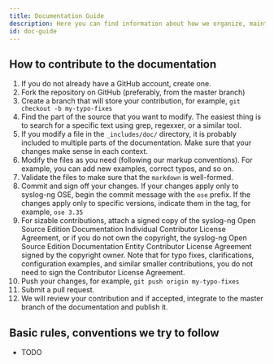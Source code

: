 ```yaml
---
title: Documentation Guide
description: Here you can find information about how we organize, maintain and create the documentation of syslog-ng.
id: doc-guide
---
```


## How to contribute to the documentation

 1. If you do not already have a GitHub account, create one.
 2. Fork the repository on GitHub (preferably, from the master branch)
 3. Create a branch that will store your contribution, for example, `git checkout -b my-typo-fixes`
 4. Find the part of the source that you want to modify. The easiest thing is to search for a specific text using grep, regexxer, or a similar tool.
 5. If you modify a file in the `_includes/doc/` directory, it is probably included to multiple parts of the documentation. Make sure that your changes make sense in each context.
 6. Modify the files as you need (following our markup conventions). For example, you can add new examples, correct typos, and so on.
 7. Validate the files to make sure that the `markdown` is well-formed.
 8. Commit and sign off your changes. If your changes apply only to syslog-ng OSE, begin the commit message with the `ose` prefix. If the changes apply only to specific versions, indicate them in the tag, for example, `ose 3.35`
 9. For sizable contributions, attach a signed copy of the syslog-ng Open Source Edition Documentation Individual Contributor License Agreement, or if you do not own the copyright, the syslog-ng Open Source Edition Documentation Entity Contributor License Agreement signed by the copyright owner. Note that for typo fixes, clarifications, configuration examples, and similar smaller contributions, you do not need to sign the Contributor License Agreement.
 10. Push your changes, for example, `git push origin my-typo-fixes`
 11. Submit a pull request.
 12. We will review your contribution and if accepted, integrate to the master branch of the documentation and publish it.

## Basic rules, conventions we try to follow

- TODO